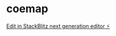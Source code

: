 # coemap

[Edit in StackBlitz next generation editor ⚡️](https://stackblitz.com/~/github.com/werxziliz/coemap)
